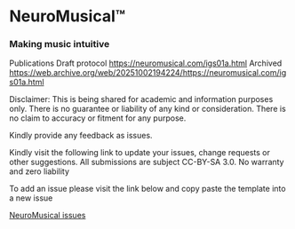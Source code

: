 # NeuroMusical™ 
### Making music intuitive

Publications
Draft protocol https://neuromusical.com/igs01a.html
Archived https://web.archive.org/web/20251002194224/https://neuromusical.com/igs01a.html


Disclaimer: This is being shared for academic and information purposes only. There is no guarantee or liability of any kind or consideration. There is no claim to accuracy or fitment for any purpose.

Kindly provide any feedback as issues.

Kindly visit the following link to update your issues, change requests or other suggestions. All submissions are subject CC-BY-SA 3.0. No warranty and zero liability

To add an issue please visit the link below and copy paste the template into a new issue

[NeuroMusical issues](https://github.com/NeuroMusical/NeuroMusical.github.io/issues)

